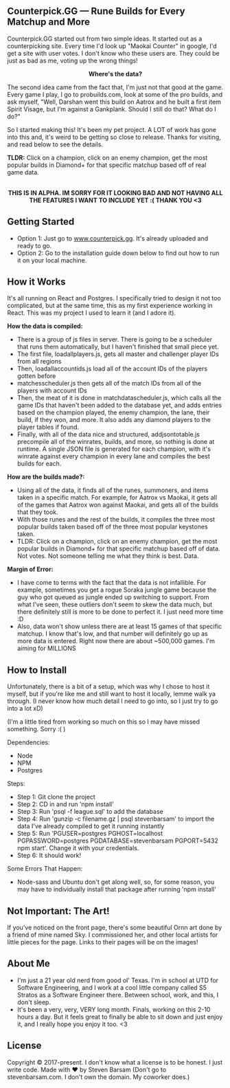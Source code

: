 ## Counterpick.GG — Rune Builds for Every Matchup and More

Counterpick.GG started out from two simple ideas. It started out as a counterpicking site. Every time I'd look up "Maokai Counter" in google, I'd get a site with user votes. I don't know who these users are. They could be just as bad as me, voting up the wrong things!

<div align="center"><b>Where's the data?</b></div>

The second idea came from the fact that, I'm just not that good at the game. Every game I play, I go to probuilds.com, look at some of the pro builds, and ask myself, "Well, Darshan went this build on Aatrox and he built a first item Spirit Visage, but I'm against a Gankplank. Should I still do that? What do I do?"

So I started making this! It's been my pet project. A LOT of work has gone into this and, it's weird to be getting so close to release. Thanks for visiting, and read below to see the details.


<b>TLDR:</b> Click on a champion, click on an enemy champion, get the most popular builds in Diamond+ for that specific matchup based off of real game data.

<br/>
<div align="center"><b>THIS IS IN ALPHA. IM SORRY FOR IT LOOKING BAD AND NOT HAVING ALL THE FEATURES I WANT TO INCLUDE YET :( THANK YOU <3</b></div>

## Getting Started

  * Option 1: Just go to www.counterpick.gg. It's already uploaded and ready to go.
  * Option 2: Go to the installation guide down below to find out how to run it on your local machine.

## How it Works

It's all running on React and Postgres. I specifically tried to design it not too complicated, but at the same time, this as my first experience working in React. This was my project I used to learn it (and I adore it).

<b>How the data is compiled:</b>
* There is a group of js files in server. There is going to be a scheduler that runs them automatically, but I haven't finished that small piece yet.
* The first file, loadallplayers.js, gets all master and challenger player IDs from all regions
* Then, loadallaccountids.js load all of the account IDs of the players gotten before
* matchesscheduler.js then gets all of the match IDs from all of the players with account IDs
* Then, the meat of it is done in matchdatascheduler.js, which calls all the game IDs that haven't been added to the database yet, and adds entries based on the champion played, the enemy champion, the lane, their build, if they won, and more. It also adds any diamond players to the player tables if found.
* Finally, with all of the data nice and structured, addjsontotable.js precompile all of the winrates, builds, and more, so nothing is done at runtime. A single JSON file is generated for each champion, with it's winrate against every champion in every lane and compiles the best builds for each.

<b>How are the builds made?:</b>
* Using all of the data, it finds all of the runes, summoners, and items taken in a specific match. For example, for Aatrox vs Maokai, it gets all of the games that Aatrox won against Maokai, and gets all of the builds that they took.
* With those runes and the rest of the builds, it compiles the three most popular builds taken based off of the three most popular keystones taken.
* TLDR: Click on a champion, click on an enemy champion, get the most popular builds in Diamond+ for that specific matchup based off of data. Not votes. Not someone telling me what they think is best. Data.

<b>Margin of Error:</b>
* I have come to terms with the fact that the data is not infallible. For example, sometimes you get a rogue Soraka jungle game because the guy who got queued as jungle ended up switching to support. From what I've seen, these outliers don't seem to skew the data much, but there definitely still is more to be done to perfect it. I just need more time :D
* Also, data won't show unless there are at least 15 games of that specific matchup. I know that's low, and that number will definitely go up as more data is entered. Right now there are about ~500,000 games. I'm aiming for MILLIONS

## How to Install

Unfortunately, there is a bit of a setup, which was why I chose to host it myself, but if you're like me and still want to host it locally, lemme walk ya through. (I never know how much detail I need to go into, so I just try to go into a lot xD)

(I'm a little tired from working so much on this so I may have missed something. Sorry :( )


Dependencies:
* Node
* NPM
* Postgres


Steps:
* Step 1: Git clone the project
* Step 2: CD in and run 'npm install'
* Step 3: Run 'psql -f league.sql' to add the database
* Step 4: Run 'gunzip -c filename.gz | psql stevenbarsam' to import the data I've already compiled to get it running instantly
* Step 5: Run 'PGUSER=postgres   PGHOST=localhost   PGPASSWORD=postgres   PGDATABASE=stevenbarsam   PGPORT=5432   npm start'. Change it with your credentials.
* Step 6: It should work!

Some Errors That Happen:
* Node-sass and Ubuntu don't get along well, so, for some reason, you may have to individually install that package after running 'npm install'


## Not Important: The Art!

If you've noticed on the front page, there's some beautiful Ornn art done by a friend of mine named Sky. I commissioned her, and other local artists for little pieces for the page. Links to their pages will be on the images!

## About Me

  * I'm just a 21 year old nerd from good ol' Texas. I'm in school at UTD for Software Engineering, and I work at a cool little company called S5 Stratos as a Software Engineer there. Between school, work, and this, I don't sleep.
  * It's been a very, very, VERY long month. Finals, working on this 2-10 hours a day. But it feels great to finally be able to sit down and just enjoy it, and I really hope you enjoy it too. <3

## License

Copyright © 2017-present. I don't know what a license is to be honest. I just write code.
Made with ♥ by Steven Barsam (Don't go to stevenbarsam.com. I don't own the domain. My coworker does.)

